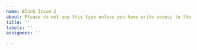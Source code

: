 ```yaml
---
name: Blank Issue 2
about: Please do not use this type unless you have write access to the project
title: ''
labels: ''
assignees: ''

---
```



